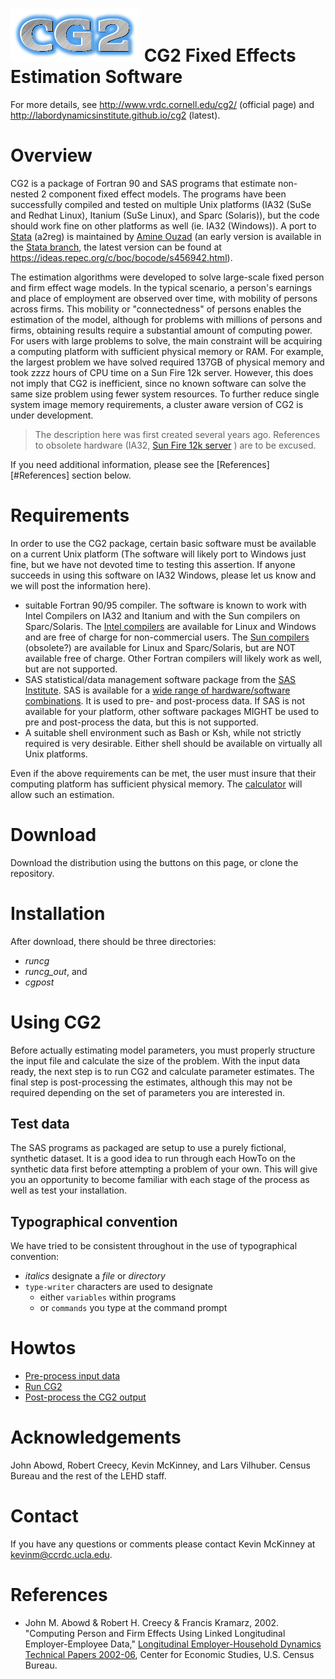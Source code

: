 ![CG2](https://raw.githubusercontent.com/labordynamicsinstitute/cg2/master/doc/images/cg2_logo.png)
CG2 Fixed Effects Estimation Software
=====================================

For more details, see http://www.vrdc.cornell.edu/cg2/ (official page) and  http://labordynamicsinstitute.github.io/cg2 (latest).

# Overview
CG2 is a package of Fortran 90 and SAS programs that estimate non-nested 2 component fixed effect models.  The programs have been successfully compiled and tested on multiple Unix platforms (IA32 (SuSe and Redhat Linux), Itanium (SuSe Linux), and Sparc (Solaris)), but the code should work fine on other platforms as well (ie. IA32 (Windows)). A port to [Stata](http://www.stata.com/) (a2reg) is maintained by [Amine Ouzad](http://www.ouazad.com/) (an early version is available in the [Stata branch](https://github.com/labordynamicsinstitute/cg2/tree/stata), the latest version can be found at https://ideas.repec.org/c/boc/bocode/s456942.html).

The estimation algorithms were developed to solve large-scale fixed person and firm effect wage models.  In the typical scenario, a person's earnings and place of employment are observed over time, with mobility of persons across firms.  This mobility or "connectedness" of persons enables the estimation of the model, although for problems with millions of persons and firms, obtaining results require a substantial amount of computing power.  For users with large problems to solve, the main constraint will be acquiring a computing platform with sufficient  physical memory or RAM.  For example, the largest problem we have solved required 137GB of physical memory and took zzzz hours of CPU time on a Sun Fire 12k server.  However, this does not imply that CG2 is inefficient, since no known software can solve the same size problem using fewer system resources.  To  further reduce single system image memory requirements, a cluster aware version of CG2 is under development.

> The description here was first created several years ago. References to obsolete hardware (IA32, [Sun Fire 12k server](http://en.wikipedia.org/wiki/Sun_Fire_15K) ) are to be excused.

If you need additional information, please see the [References][#References] section below.

# Requirements
In order to use the CG2 package, certain basic software must be available on a current Unix platform (The software will likely port to Windows just fine, but we have not devoted time to testing this assertion.  If anyone succeeds in using this software on IA32 Windows, please let us know and we will post the information here).

* suitable Fortran 90/95 compiler.  The software is known to work with Intel Compilers on IA32 and Itanium and with the Sun compilers on Sparc/Solaris.  The [Intel compilers](http://www.intel.com/cd/software/products/asmo-na/eng/compilers/index.htm) are available for Linux and Windows and are free of charge for non-commercial users.  The [Sun compilers](http://www.sun.com/software/products/studio/index.xml) (obsolete?) are available for Linux and Sparc/Solaris, but are NOT available free of charge.  Other Fortran compilers will likely work as well, but are not supported.
* SAS statistical/data management software package from the [SAS Institute](http://www.sas.com).  SAS is available for a [wide range of hardware/software combinations](http://support.sas.com/documentation/installcenter/). It is used to pre- and post-process data.  If SAS is not available for your platform, other software packages MIGHT be used to pre and post-process the data, but this is not supported.
* A suitable shell environment such as Bash or Ksh, while not strictly required is very desirable.  Either shell should be available on virtually all Unix platforms.

Even if the above requirements can be met, the user must insure that their computing platform has sufficient physical memory. The [calculator](doc/html/calc.html) will allow such an estimation.

# Download
Download the distribution using the buttons on this page, or clone the repository.

# Installation

After download, there should be three directories:

* _runcg_
* _runcg_out_, and
* _cgpost_

# Using CG2

Before actually estimating model parameters, you must
properly structure the input file and calculate the size of the
problem. With the input data ready, the next step is to run CG2
and calculate parameter estimates. The final step is
post-processing the estimates, although this may not be required
depending on the set of parameters you are interested in.

## Test data
The SAS programs as packaged are setup to use a purely fictional,
synthetic dataset. It is a good idea to run through each HowTo on
the synthetic data first before attempting a problem of your own.
This will give you an opportunity to become familiar with each
stage of the process as well as test your installation.

## Typographical convention
We have tried to be consistent throughout in the use of typographical convention:

* _italics_ designate a _file_ or _directory_
* `type-writer` characters are used to designate
    * either `variables` within programs
    * or `commands` you type at the command prompt

# Howtos

* [Pre-process input data](doc/html/HowTo_preproc.html)
* [Run CG2](HowTo_runcg2.html)
* [Post-process the CG2 output](HowTo_postproc.html)


# Acknowledgements
John Abowd, Robert Creecy, Kevin McKinney, and Lars Vilhuber.  Census Bureau and the rest of the LEHD staff.

# Contact
If you have any questions or comments please contact Kevin McKinney at kevinm@ccrdc.ucla.edu.

# References

* John M. Abowd & Robert H. Creecy & Francis Kramarz, 2002.
"Computing Person and Firm Effects Using Linked Longitudinal Employer-Employee Data,"
[Longitudinal Employer-Household Dynamics Technical Papers 2002-06](https://ideas.repec.org/p/cen/tpaper/2002-06.html), Center for Economic Studies, U.S. Census Bureau.
